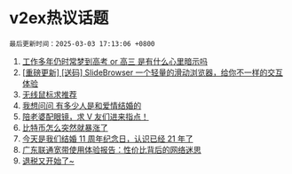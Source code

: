 # v2ex热议话题

`最后更新时间：2025-03-03 17:13:06 +0800`

1. [工作多年仍时常梦到高考 or 高三 是有什么心里暗示吗](https://www.v2ex.com/t/1115460)
1. [[重磅更新] [送码] SlideBrowser 一个轻量的滑动浏览器，给你不一样的交互体验](https://www.v2ex.com/t/1115346)
1. [无线鼠标求推荐](https://www.v2ex.com/t/1115391)
1. [我想问问 有多少人是和爱情结婚的](https://www.v2ex.com/t/1115313)
1. [陪老婆配眼镜，求 V 友们进来指点！](https://www.v2ex.com/t/1115271)
1. [比特币怎么突然就暴涨了](https://www.v2ex.com/t/1115339)
1. [今天是我们结婚 11 周年纪念日，认识已经 21 年了](https://www.v2ex.com/t/1115388)
1. [广东联通宽带使用体验报告：性价比背后的网络迷思](https://www.v2ex.com/t/1115300)
1. [退税又开始了~](https://www.v2ex.com/t/1115367)

